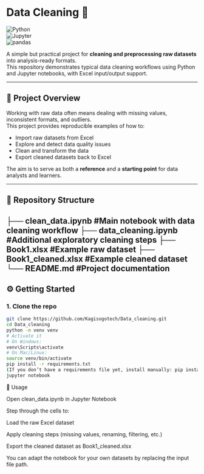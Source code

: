 # Data Cleaning 🧹

![Python](https://img.shields.io/badge/Python-3.x-blue)  
![Jupyter](https://img.shields.io/badge/Jupyter-Notebook-orange)  
![pandas](https://img.shields.io/badge/pandas-Data%20Analysis-yellowgreen)  

A simple but practical project for **cleaning and preprocessing raw datasets** into analysis-ready formats.  
This repository demonstrates typical data cleaning workflows using Python and Jupyter notebooks, with Excel input/output support.

---

## 📌 Project Overview

Working with raw data often means dealing with missing values, inconsistent formats, and outliers.  
This project provides reproducible examples of how to:

- Import raw datasets from Excel
- Explore and detect data quality issues
- Clean and transform the data
- Export cleaned datasets back to Excel

The aim is to serve as both a **reference** and a **starting point** for data analysts and learners.

---

## 📂 Repository Structure

├── clean_data.ipynb #Main notebook with data cleaning workflow
├── data_cleaning.ipynb #Additional exploratory cleaning steps
├── Book1.xlsx #Example raw dataset
├── Book1_cleaned.xlsx #Example cleaned dataset
└── README.md #Project documentation
---

## ⚙️ Getting Started

### 1. Clone the repo
```bash
git clone https://github.com/Kagisogotech/Data_cleaning.git
cd Data_cleaning
python -m venv venv
# Activate it
# On Windows:
venv\Scripts\activate
# On Mac/Linux:
source venv/bin/activate
pip install -r requirements.txt
(If you don’t have a requirements file yet, install manually: pip install pandas numpy openpyxl jupyter)
jupyter notebook
```
🚀 Usage

Open clean_data.ipynb in Jupyter Notebook

Step through the cells to:

Load the raw Excel dataset

Apply cleaning steps (missing values, renaming, filtering, etc.)

Export the cleaned dataset as Book1_cleaned.xlsx

You can adapt the notebook for your own datasets by replacing the input file path.
